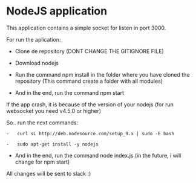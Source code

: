 # NodeJS application

This application contains a simple socket for listen in port 3000.

For run the aplication:

-   Clone de repository (DONT CHANGE THE GITIGNORE FILE)

-   Download nodejs

-   Run the command npm install in the folder where you have cloned the repository (This command create a folder with all modules)

-   And in the end, run the command npm start

If the app crash, it is because of the version of your nodejs (for run websocket you need v4.5.0 or higher)

So.. run the next commands:

    -   curl sL http://deb.nodesource.com/setup_9.x | sudo -E bash

    -   sudo apt-get install -y nodejs



-   And in the end, run the command node index.js (in the future, i will change for npm start)


All changes will be sent to slack :)

